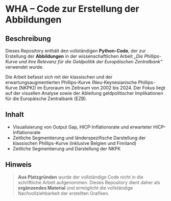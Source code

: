 # WHA – Code zur Erstellung der Abbildungen

## Beschreibung

Dieses Repository enthält den vollständigen **Python-Code**, der zur Erstellung der **Abbildungen** in der wissenschaftlichen Arbeit *„Die Phillips-Kurve und ihre Relevanz für die Geldpolitik der Europäischen Zentralbank"* verwendet wurde.

Die Arbeit befasst sich mit der klassischen und der erwartungsaugmentierten Phillips-Kurve (Neu-Keynesianische Phillips-Kurve [NKPK]) im Euroraum im Zeitraum von 2002 bis 2024. Der Fokus liegt auf der visuellen Analyse sowie der Ableitung geldpolitischer Implikationen für die Europäische Zentralbank (EZB).

## Inhalt

- Visualisierung von Output Gap, HICP-Inflationsrate und erwarteter HICP-Inflationsrate
- Zeitliche Segmentierung und länderspezifische Darstellung der klassischen Phillips-Kurve (inklusive Belgien und Finnland)
- Zeitliche Segmentierung und Darstellung der NKPK

## Hinweis

> **Aus Platzgründen** wurde der vollständige Code nicht in die schriftliche Arbeit aufgenommen. Dieses Repository dient daher als **ergänzendes Material** und ermöglicht die vollständige Nachvollziehbarkeit der erstellten Grafiken.


